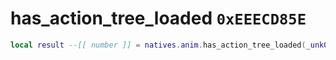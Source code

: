 # has_action_tree_loaded `0xEEECD85E`

```lua
local result --[[ number ]] = natives.anim.has_action_tree_loaded(_unk0 --[[ number ]])
```